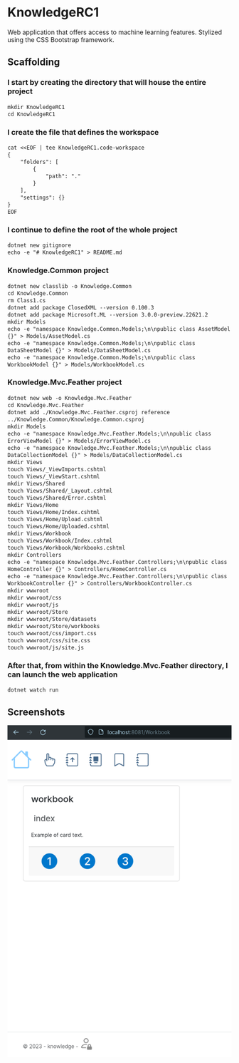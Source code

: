 # KnowledgeRC1

Web application that offers access to machine learning features.
Stylized using the CSS Bootstrap framework.

## Scaffolding

### I start by creating the directory that will house the entire project

```shell
mkdir KnowledgeRC1
cd KnowledgeRC1
```

### I create the file that defines the workspace

```shell
cat <<EOF | tee KnowledgeRC1.code-workspace
{
	"folders": [
		{
			"path": "."
		}
	],
	"settings": {}
}
EOF
```

### I continue to define the root of the whole project

```shell
dotnet new gitignore
echo -e "# KnowledgeRC1" > README.md
```

### Knowledge.Common project

```shell
dotnet new classlib -o Knowledge.Common
cd Knowledge.Common
rm Class1.cs
dotnet add package ClosedXML --version 0.100.3
dotnet add package Microsoft.ML --version 3.0.0-preview.22621.2
mkdir Models
echo -e "namespace Knowledge.Common.Models;\n\npublic class AssetModel {}" > Models/AssetModel.cs
echo -e "namespace Knowledge.Common.Models;\n\npublic class DataSheetModel {}" > Models/DataSheetModel.cs
echo -e "namespace Knowledge.Common.Models;\n\npublic class WorkbookModel {}" > Models/WorkbookModel.cs
```

### Knowledge.Mvc.Feather project

```shell
dotnet new web -o Knowledge.Mvc.Feather
cd Knowledge.Mvc.Feather
dotnet add ./Knowledge.Mvc.Feather.csproj reference ../Knowledge.Common/Knowledge.Common.csproj
mkdir Models
echo -e "namespace Knowledge.Mvc.Feather.Models;\n\npublic class ErrorViewModel {}" > Models/ErrorViewModel.cs
echo -e "namespace Knowledge.Mvc.Feather.Models;\n\npublic class DataCollectionModel {}" > Models/DataCollectionModel.cs
mkdir Views
touch Views/_ViewImports.cshtml
touch Views/_ViewStart.cshtml
mkdir Views/Shared
touch Views/Shared/_Layout.cshtml
touch Views/Shared/Error.cshtml
mkdir Views/Home
touch Views/Home/Index.cshtml
touch Views/Home/Upload.cshtml
touch Views/Home/Uploaded.cshtml
mkdir Views/Workbook
touch Views/Workbook/Index.cshtml
touch Views/Workbook/Workbooks.cshtml
mkdir Controllers
echo -e "namespace Knowledge.Mvc.Feather.Controllers;\n\npublic class HomeController {}" > Controllers/HomeController.cs
echo -e "namespace Knowledge.Mvc.Feather.Controllers;\n\npublic class WorkbookController {}" > Controllers/WorkbookController.cs
mkdir wwwroot
mkdir wwwroot/css
mkdir wwwroot/js
mkdir wwwroot/Store
mkdir wwwroot/Store/datasets
mkdir wwwroot/Store/workbooks
touch wwwroot/css/import.css
touch wwwroot/css/site.css
touch wwwroot/js/site.js
```

### After that, from within the Knowledge.Mvc.Feather directory, I can launch the web application

```shell
dotnet watch run
```

## Screenshots

![Knowledge-Index](screenshots/Knowledge-Workbook.png)
